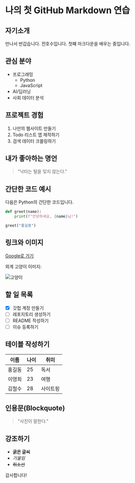 # 나의 첫 GitHub Markdown 연습

## 자기소개
만나서 반갑습니다. 전호수입니다. 첫째 마크다운을 배우는 중입니다.

## 관심 분야
- 프로그래밍
  - Python
  - JavaScript
- AI/딥러닝
- 사회 데이터 분석

## 프로젝트 경험
1. 나만의 웹사이트 만들기
2. Todo 리스트 앱 제작하기
3. 검색 데이터 크롤링하기

## 내가 좋아하는 명언
> "낙타는 털을 잊지 않는다."

## 간단한 코드 예시
다음은 Python의 간단한 코드입니다.

```python
def greet(name):
    print(f"안녕하세요, {name}님!")

greet("홍길동")
```

## 링크와 이미지
[Google로 가기](https://www.google.com)

외계 고양이 이미지:

![고양이](https://encrypted-tbn0.gstatic.com/images?q=tbn:ANd9GcTeZl-C3k4bb4JGIa5w35MOS3JqeG_F--4Xqg&s)

## 할 일 목록
- [x] 깃헙 계정 만들기
- [ ] 레포지토리 생성하기
- [ ] README 작성하기
- [ ] 이슈 등록하기

## 테이블 작성하기

| 이름   | 나이 | 취미  |
|--------|----|------|
| 홍길동 | 25 | 독서  |
| 이영희 | 23 | 여행  |
| 김철수 | 28 | 사이트핑 |

## 인용문(Blockquote)
> "사진이 말한다."

## 강조하기
- **굵은 글씨**
- *기울임*
- ~~취소선~~

감사합니다!
